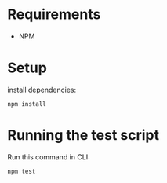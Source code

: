 # Requirements
* NPM

# Setup
install dependencies:

`npm install`

# Running the test script
Run this command in CLI:

`npm test`
